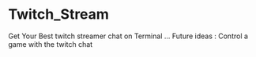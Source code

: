 # Twitch_Stream

Get Your Best twitch streamer chat on Terminal ... Future ideas : Control a game with the twitch chat
